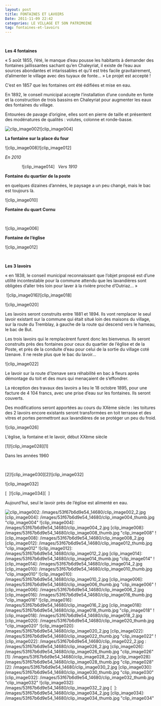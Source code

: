 ```yaml
---
layout: post
title: FONTAINES ET LAVOIRS
Date: 2011-11-09 22:42
categories: LE VILLAGE ET SON PATRIMOINE
tag: fontaines-et-lavoirs
---
```

 

**Les 4 fontaines**

« 5 août 1855, l’été, le manque d’eau pousse les habitants à demander
des fontaines jaillissantes sachant qu’en Chaleyriat, il existe de l’eau
aux sources abondantes et intarissables et qu’il est très facile
gravitairement, d’alimenter le village avec des tuyaux de fonte... » Le
projet est accepté !

C’est en 1857 que les fontaines ont été édifiées et mise en eau.

En 1892, le conseil municipal accepte l’installation d’une conduite en
fonte et la construction de trois bassins en Chaleyriat pour augmenter
les eaux des fontaines du village.

Entourées de pavage d’origine, elles sont en pierre de taille et
présentent des modénatures de qualités : volutes, colonne et
ronde-basse.

![clip_image002]![clip_image004]

**La fontaine sur la place du four**

![clip_image008]![clip_image012]

*En 2010*        

              ![clip_image014]   *Vers 1910*

**Fontaine du quartier de la poste**

en quelques dizaines d’années, le paysage a un peu changé, mais le bac
est toujours là.

![clip_image010]

**Fontaine du quart Cornu**

 

![clip_image006]

**Fontaine de l’église**

![clip_image012]

 

**Les 3 lavoirs**

« en 1838, le conseil municipal reconnaissant que l’objet proposé est
d’une utilité incontestable pour la commune attendu que les lavandières
sont obligées d’aller très loin pour laver à la rivière proche
d’Outriaz... »

 ![clip_image016]![clip_image018]

![clip_image020]

Les lavoirs seront construits entre 1881 et 1894. Ils vont remplacer le
seul lavoir existant sur la commune qui était situé loin des maisons du
village, sur la route du Tremblay, à gauche de la route qui descend vers
le hameau, le bac de But.

Les trois lavoirs qui le remplacèrent furent donc les bienvenus. Ils
seront construits près des fontaines pour ceux du quartier de l’église
et de la Poste, et près de la conduite d’eau pour celui de la sortie du
village coté Izenave. Il ne reste plus que le bac du lavoir...

![clip_image022]

Le lavoir sur la route d’Izenave sera réhabilité en bac à fleurs après
démontage du toit et des murs qui menaçaient de s’effondrer.

La réception des travaux des lavoirs a lieu le 18 octobre 1895, pour une
facture de 4 104 francs, avec une prise d’eau sur les fontaines. Ils
seront couverts.

Des modifications seront apportées au cours du XXème siècle : les
toitures des 2 lavoirs encore existants seront transformées en toit
terrasse et des vitres et portes permettront aux lavandières de se
protéger un peu du froid.

![clip_image026]

L’église, la fontaine et le lavoir, début XXème siècle

[1]![clip_image028][1]

Dans les années 1960

 

[2]![clip_image030][2]![clip_image032]

![clip_image032]

[  ]![clip_image034][  ]

Aujourd’hui, seul le lavoir près de l’église est alimenté en eau.

  [clip_image002]: /images/53f67b6d9e54_14680/clip_image002_thumb.jpg
    "clip_image002"
  ![clip_image002]: /images/53f67b6d9e54_14680/clip_image002_2.jpg
  [clip_image004]: /images/53f67b6d9e54_14680/clip_image004_thumb.jpg
    "clip_image004"
  ![clip_image004]: /images/53f67b6d9e54_14680/clip_image004_2.jpg
  [clip_image008]: /images/53f67b6d9e54_14680/clip_image008_thumb.jpg
    "clip_image008"
  ![clip_image008]: /images/53f67b6d9e54_14680/clip_image008_2.jpg
  [clip_image012]: /images/53f67b6d9e54_14680/clip_image012_thumb.jpg
    "clip_image012"
  ![clip_image012]: /images/53f67b6d9e54_14680/clip_image012_2.jpg
  [clip_image014]: /images/53f67b6d9e54_14680/clip_image014_thumb.jpg
    "clip_image014"
  ![clip_image014]: /images/53f67b6d9e54_14680/clip_image014_2.jpg
  [clip_image010]: /images/53f67b6d9e54_14680/clip_image010_thumb.jpg
    "clip_image010"
  ![clip_image010]: /images/53f67b6d9e54_14680/clip_image010_2.jpg
  [clip_image006]: /images/53f67b6d9e54_14680/clip_image006_thumb.jpg
    "clip_image006"
  ![clip_image006]: /images/53f67b6d9e54_14680/clip_image006_2.jpg
  [clip_image016]: /images/53f67b6d9e54_14680/clip_image016_thumb.jpg
    "clip_image016"
  ![clip_image016]: /images/53f67b6d9e54_14680/clip_image016_2.jpg
  [clip_image018]: /images/53f67b6d9e54_14680/clip_image018_thumb.jpg
    "clip_image018"
  ![clip_image018]: /images/53f67b6d9e54_14680/clip_image018_2.jpg
  [clip_image020]: /images/53f67b6d9e54_14680/clip_image020_thumb.jpg
    "clip_image020"
  ![clip_image020]: /images/53f67b6d9e54_14680/clip_image020_2.jpg
  [clip_image022]: /images/53f67b6d9e54_14680/clip_image022_thumb.jpg
    "clip_image022"
  ![clip_image022]: /images/53f67b6d9e54_14680/clip_image022_2.jpg
  : /images/53f67b6d9e54_14680/clip_image026_2.jpg
  [clip_image026]: /images/53f67b6d9e54_14680/clip_image026_thumb.jpg
    "clip_image026"
  [1]: /images/53f67b6d9e54_14680/clip_image028_2.jpg
  [clip_image028]: /images/53f67b6d9e54_14680/clip_image028_thumb.jpg
    "clip_image028"
  [2]: /images/53f67b6d9e54_14680/clip_image030_2.jpg
  [clip_image030]: /images/53f67b6d9e54_14680/clip_image030_thumb.jpg
    "clip_image030"
  [clip_image032]: /images/53f67b6d9e54_14680/clip_image032_thumb.jpg
    "clip_image032"
  ![clip_image032]: /images/53f67b6d9e54_14680/clip_image032_2.jpg
  [  ]: /images/53f67b6d9e54_14680/clip_image034_2.jpg
  [clip_image034]: /images/53f67b6d9e54_14680/clip_image034_thumb.jpg
    "clip_image034"

